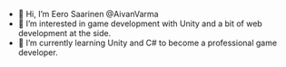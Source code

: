 - 👋 Hi, I’m Eero Saarinen @AivanVarma
- 👀 I’m interested in game development with Unity and a bit of web development at the side.
- 🌱 I’m currently learning Unity and C# to become a professional game developer.
<!--- - 💞️ I’m looking to collaborate on ...
- 📫 How to reach me ... --->

<!---
AivanVarma/AivanVarma is a ✨ special ✨ repository because its `README.md` (this file) appears on your GitHub profile.
You can click the Preview link to take a look at your changes.
--->
